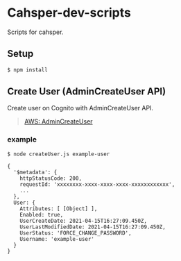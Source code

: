 # Cahsper-dev-scripts

Scripts for cahsper.

## Setup

```sh
$ npm install
```

## Create User (AdminCreateUser API)

Create user on Cognito with AdminCreateUser API.

> [AWS: AdminCreateUser](https://docs.aws.amazon.com/cognito-user-identity-pools/latest/APIReference/API_AdminCreateUser.html)
### example

```
$ node createUser.js example-user

{
  '$metadata': {
    httpStatusCode: 200,
    requestId: 'xxxxxxxx-xxxx-xxxx-xxxx-xxxxxxxxxxxx',
    ...
  },
  User: {
    Attributes: [ [Object] ],
    Enabled: true,
    UserCreateDate: 2021-04-15T16:27:09.450Z,
    UserLastModifiedDate: 2021-04-15T16:27:09.450Z,
    UserStatus: 'FORCE_CHANGE_PASSWORD',
    Username: 'example-user'
  }
}
```

